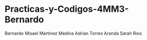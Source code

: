# Practicas-y-Codigos-4MM3-Bernardo
Bernardo Misael  Martinez Medina
Adrian Torres Aranda
Sarah Rios
